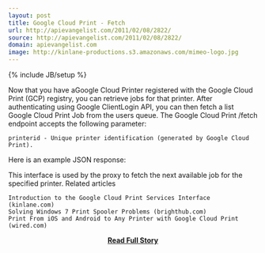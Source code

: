 ```yaml
---
layout: post
title: Google Cloud Print - Fetch
url: http://apievangelist.com/2011/02/08/2822/
source: http://apievangelist.com/2011/02/08/2822/
domain: apievangelist.com
image: http://kinlane-productions.s3.amazonaws.com/mimeo-logo.jpg
---
```

{% include JB/setup %}<p>Now that you have aGoogle Cloud Printer registered with the Google Cloud Print (GCP) registry, you can retrieve jobs for that printer.
After authenticating using Google ClientLogin API, you can then fetch a list Google Cloud Print Job from the users queue.
 The Google Cloud Print /fetch endpoint accepts the following parameter:

	printerid - Unique printer identification (generated by Google Cloud Print).

Here is an example JSON response:
 
This interface is used by the proxy to fetch the next available job for the specified printer.
Related articles

	Introduction to the Google Cloud Print Services Interface (kinlane.com)
	Solving Windows 7 Print Spooler Problems (brighthub.com)
	Print From iOS and Android to Any Printer with Google Cloud Print (wired.com)

</p>
<center><p><a href="http://apievangelist.com/2011/02/08/2822/" style='padding:25px; font-sze:18px; font-weight: bold;'>Read Full Story</a></p></center>
